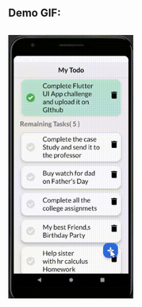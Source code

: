 ## Demo GIF:
<div style="width:100%">
	<div style="width:50%; display:inline-block">
		<p align="center">
      <img align="center" src="https://github.com/sanskar-coditas/TodoApp/blob/master/FinalGifTodo.gif"/>
		</p>	
	</div>	
</div>
